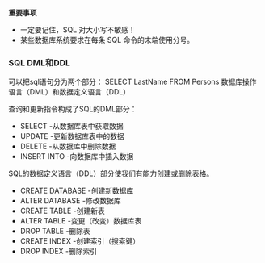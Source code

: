 **重要事项**
+ 一定要记住，SQL 对大小写不敏感！
+ 某些数据库系统要求在每条 SQL 命令的末端使用分号。

### SQL DML和DDL
可以把sql语句分为两个部分：
SELECT LastName FROM Persons
数据库操作语言（DML）和数据定义语言（DDL）

查询和更新指令构成了SQL的DML部分：
+ SELECT -从数据库表中获取数据
+ UPDATE -更新数据库表中的数据
+ DELETE -从数据库中删除数据
+ INSERT INTO -向数据库中插入数据

SQL的数据定义语言（DDL）部分使我们有能力创建或删除表格。

+ CREATE DATABASE -创建新数据库
+ ALTER DATABASE -修改数据库
+ CREATE TABLE -创建新表
+ ALTER TABLE -变更（改变）数据库表
+ DROP TABLE -删除表
+ CREATE INDEX -创建索引（搜索键）
+ DROP INDEX -删除索引